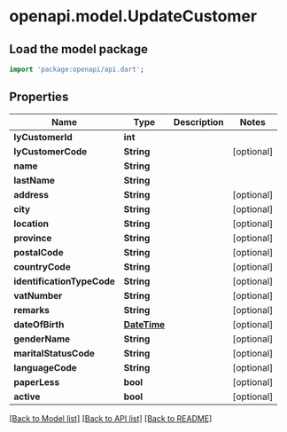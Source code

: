 # openapi.model.UpdateCustomer

## Load the model package
```dart
import 'package:openapi/api.dart';
```

## Properties
Name | Type | Description | Notes
------------ | ------------- | ------------- | -------------
**lyCustomerId** | **int** |  | 
**lyCustomerCode** | **String** |  | [optional] 
**name** | **String** |  | 
**lastName** | **String** |  | 
**address** | **String** |  | [optional] 
**city** | **String** |  | [optional] 
**location** | **String** |  | [optional] 
**province** | **String** |  | [optional] 
**postalCode** | **String** |  | [optional] 
**countryCode** | **String** |  | [optional] 
**identificationTypeCode** | **String** |  | [optional] 
**vatNumber** | **String** |  | [optional] 
**remarks** | **String** |  | [optional] 
**dateOfBirth** | [**DateTime**](DateTime.md) |  | [optional] 
**genderName** | **String** |  | [optional] 
**maritalStatusCode** | **String** |  | [optional] 
**languageCode** | **String** |  | [optional] 
**paperLess** | **bool** |  | [optional] 
**active** | **bool** |  | [optional] 

[[Back to Model list]](../README.md#documentation-for-models) [[Back to API list]](../README.md#documentation-for-api-endpoints) [[Back to README]](../README.md)


